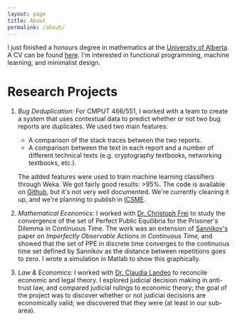 ```yaml
---
layout: page 
title: About
permalink: /about/
---
```


I just finished a honours degree in mathematics
at the [University of Alberta](http://www.ualberta.ca). A CV can be found [here](https://www.dropbox.com/s/2v7fcspgj4qsbri/cv.pdf). I'm interested in functional programming, machine learning, and minimalist design.

# Research Projects

   1. *Bug Deduplication:* For CMPUT 466/551, I worked with a team to create a system that uses contextual data to predict whether or not two bug reports are duplicates. We used two main features:
      * A comparison of the stack traces between the two reports. 
      * A comparison between the text in each report and a number of different technical texts (e.g. cryptography textbooks, networking textbooks, etc.).

      The added features were used to train machine learning classifiers through Weka. We got fairly good results: >95%. The code is available on [Github](https://github.com/tannner/dedup), but it's not very well documented. We're currently cleaning it up, and we're planning to publish in [ICSME](http://www.icsme.org/). 
 
   2. *Mathematical Economics:* I worked with [Dr. Christoph Frei](http://www.math.ualberta.ca/~cfrei/) to study the convergence of the set of Perfect Public Equilibria for the Prisoner's Dilemma in Continuous Time. The work was an extension of [Sannikov's](https://www.princeton.edu/~sannikov/gamesRRR.pdf) paper on *Imperfectly Observable Actions in Continuous Time,* and showed that the set of PPE in discrete time converges to the continuous time set defined by Sannikov as the distance between repetitions goes to zero. I wrote a simulation in Matlab to show this graphically.  

   3. *Law & Economics:* I worked with [Dr. Claudia Landeo](http://www.artsrn.ualberta.ca/econweb/landeo/) to reconcile economic and legal theory. I explored judicial decision making in anti-trust law, and compared judicial rulings to economic theory; the goal of the project was to discover whether or not judicial decisions are economically valid; we discovered that they were (at least in our sub-area). 
